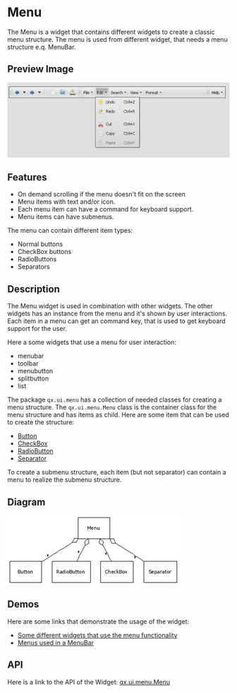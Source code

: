 # Menu

The Menu is a widget that contains different widgets to create a
classic menu structure. The menu is used from different widget, that
needs a menu structure e.q. MenuBar.

## Preview Image

![:Menu](menu.png%0A%20%20%20%20%20%20%20%20:width:%20500%20px%0A%20%20%20%20%20%20%20%20:target:%20../../menu.png)

## Features

-   On demand scrolling if the menu doesn't fit on the screen
-   Menu items with text and/or icon.
-   Each menu item can have a command for keyboard support.
-   Menu items can have submenus.

The menu can contain different item types:

-   Normal buttons
-   CheckBox buttons
-   RadioButtons
-   Separators

## Description

The Menu widget is used in combination with other widgets. The other
widgets has an instance from the menu and it's shown by user
interactions. Each item in a menu can get an command key, that is used
to get keyboard support for the user.

Here a some widgets that use a menu for user interaction:

-   menubar
-   toolbar
-   menubutton
-   splitbutton
-   list

The package `qx.ui.menu` has a collection of needed classes for
creating a menu structure. The `qx.ui.menu.Menu` class is the
container class for the menu structure and has items as child. Here
are some item that can be used to create the structure:

-   [Button](apps://apiviewer/#qx.ui.menu.Button)
-   [CheckBox](apps://apiviewer/#qx.ui.menu.CheckBox)
-   [RadioButton](apps://apiviewer/#qx.ui.menu.RadioButton)
-   [Separator](apps://apiviewer/#qx.ui.menu.Separator)

To create a submenu structure, each item (but not separator) can
contain a menu to realize the submenu structure.

## Diagram

![Menu_UML](menu_uml.png)

## Demos

Here are some links that demonstrate the usage of the widget:

-   [Some different widgets that use the menu functionality](apps://demobrowser/#widget~Menu.html)
-   [Menus used in a MenuBar](apps://demobrowser/#widget~MenuBar.html)

## API

Here is a link to the API of the Widget: [qx.ui.menu.Menu](apps://apiviewer/#qx.ui.menu.Menu)

